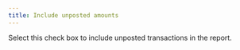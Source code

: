 ```yaml
---
title: Include unposted amounts
---
```



Select this check box to include unposted transactions in the report.
